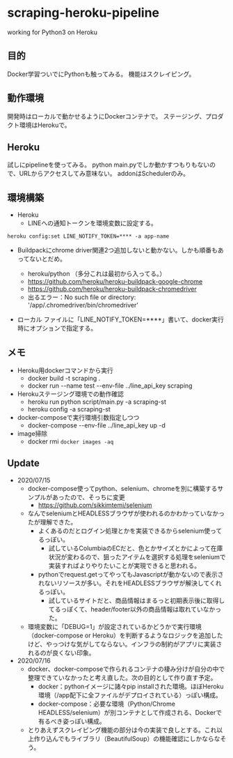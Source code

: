# scraping-heroku-pipeline
working for Python3 on Heroku


## 目的
Docker学習ついでにPythonも触ってみる。
機能はスクレイピング。

## 動作環境
開発時はローカルで動かせるようにDockerコンテナで。
ステージング、プロダクト環境はHerokuで。

## Heroku
試しにpipelineを使ってみる。
python main.pyでしか動かすつもりもないので、URLからアクセスしてみ意味ない。
addonはSchedulerのみ。

## 環境構築
- Heroku
  - LINEへの通知トークンを環境変数に設定する。
```
heroku config:set LINE_NOTIFY_TOKEN=**** -a app-name
```
  - Buildpackにchrome driver関連2つ追加しないと動かない。しかも順番もあってないとだめ。
    * heroku/python （多分これは最初から入ってる。）
    * https://github.com/heroku/heroku-buildpack-google-chrome
    * https://github.com/heroku/heroku-buildpack-chromedriver

    - 出るエラー：No such file or directory: '/app/.chromedriver/bin/chromedriver'


- ローカル
ファイルに「LINE_NOTIFY_TOKEN=****」書いて、docker実行時にオプションで指定する。

## メモ
- Heroku用dockerコマンドから実行
  - docker build -t scraping .
  - docker run --name test --env-file ../line_api_key scraping
- Herokuステージング環境での動作確認
  - heroku run python script/main.py -a scraping-st
  - heroku config -a scraping-st
- docker-composeで実行環境引数指定しつつ
  - docker-compose --env-file ../line_api_key up -d
- image掃除
  - docker rmi `docker images -aq`

## Update
- 2020/07/15
  - docker-compose使ってpython、selenium、chromeを別に構築するサンプルがあったので、そっちに変更
    - https://github.com/sikkimtemi/selenium
  - なんでseleniumとHEADLESSブラウザが使われるのかわかっていなかったが理解できた。
    - よくあるのだとログイン処理とかを実装できるからselenium使ってるっぽい。
      - 試しているColumbiaのECだと、色とかサイズとかによって在庫状況が変わるので、狙ったアイテムを選択する処理をseleniumで実装すればよりやりたいことが実現できると思われる。
    - pythonでrequest.getってやってもJavascriptが動かないので表示されないリソースが多い。それをHEADLESSブラウザが解決してくれるっぽい。
      - 試しているサイトだと、商品情報はまるっと初期表示後に取得してるっぽくて、header/footer以外の商品情報は取れていなかった。
  - 環境変数に「DEBUG=1」が設定されているかどうかで実行環境（docker-compose or Heroku）を判断するようなロジックを追加したけど、やっつけな気がしてならない。インフラの制約がアプリに実装されるのが良くない印象。
- 2020/07/16
  - docker、docker-composeで作られるコンテナの棲み分けが自分の中で整理できていなかったと考え直した。次の目的として作り直す予定。
    - docker：pythonイメージに諸々pip installされた環境。ほぼHeroku環境（/app配下に全ファイルがデプロイされている）っぽい構成。
    - docker-compose：必要な環境（Python/Chrome HEADLESS/selenium）が別コンテナとして作成される、Dockerで有るべき姿っぽい構成。
  - とりあえずスクレイピング機能の部分は今の実装で良しとする。これ以上作り込んでもライブラリ（BeautifulSoup）の機能確認にしかならなそう。
